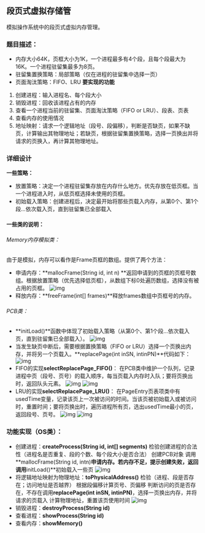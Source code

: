 ## 段页式虚拟存储管

模拟操作系统中的段页式虚拟内存管理。

### 题目描述：
* 内存大小64K，页框大小为1K，一个进程最多有4个段，且每个段最大为16K。一个进程驻留集最多为8页。
* 驻留集置换策略：局部策略（仅在进程的驻留集中选择一页）
* 页面淘汰策略：FIFO、LRU
**要实现的功能**
1. 创建进程：输入进程名、每个段大小
2. 销毁进程：回收该进程占有的内存
3. 查看一个进程当前的驻留集、页面淘汰策略（FIFO or LRU）、段表、页表
4. 查看内存的使用情况
5. 地址映射：请求一个逻辑地址（段号、段偏移），判断是否缺页，如果不缺页，计算输出其物理地址；若缺页，根据驻留集置换策略，选择一页换出并将请求的页换入，再计算其物理地址。

### 详细设计

**一些策略：**
* 放置策略：决定一个进程驻留集存放在内存什么地方。优先存放在低页框。当一个进程进入时，从低页框选择未使用的页框。
* 初始载入策略：创建进程后，决定最开始将那些页载入内存，从第0个、第1个段...依次载入页，直到驻留集已全部载入
#### 一些类的说明：
###### Memory内存模拟类：
  由于是模拟，内存可以看作是Frame页框的数组。提供了两个方法：
* 申请内存：**mallocFrame(String id, int n) **返回申请到的页框的页框号数组。根据放置策略（优先选择低页框），从数组下标0处遍历数组，选择没有被占用的页框。
  ![img](file:///C:\Users\ADMINI~1.凯\AppData\Local\Temp\msohtmlclip1\01\clip_image002.jpg)
* 释放内存：**freeFrame(int[] frames)**释放frames数组中页框号的内存。
###### PCB类：
* **initLoad()**函数中体现了初始载入策略（从第0个、第1个段...依次载入页，直到驻留集已全部载入）。
  ![img](file:///C:\Users\ADMINI~1.凯\AppData\Local\Temp\msohtmlclip1\01\clip_image004.jpg)
* 当发生缺页中断后，需要根据置换策略（FIFO or LRU）选择一个页换出内存，并将另一个页载入。**replacePage(int inSN, intinPN)**代码如下：
  ![img](file:///C:\Users\ADMINI~1.凯\AppData\Local\Temp\msohtmlclip1\01\clip_image006.jpg)
* FIFO的实现**selectReplacePage_FIFO()**：
  在PCB类中维护一个队列，记录进程中页（段号、页号）的载入顺序，每当页载入内存时入队；要将页换出时，返回队头元素。
  ![img](file:///C:\Users\ADMINI~1.凯\AppData\Local\Temp\msohtmlclip1\01\clip_image008.jpg)
  ![img](file:///C:\Users\ADMINI~1.凯\AppData\Local\Temp\msohtmlclip1\01\clip_image010.jpg)
* LRU的实现**selectReplacePage_LRU()**：
  在PageEntry页表项类中有usedTime变量，记录该页上一次被访问的时间。当该页被初始载入或被访问时，重置时间；要将页换出时，遍历进程所有页，选出usedTime最小的页，返回段号、页号。
  ![img](file:///C:\Users\ADMINI~1.凯\AppData\Local\Temp\msohtmlclip1\01\clip_image012.jpg)
  ![img](file:///C:\Users\ADMINI~1.凯\AppData\Local\Temp\msohtmlclip1\01\clip_image014.jpg)

### 功能实现（OS类）：

* 创建进程：**createProcess(String id, int[] segments)**
  检验创建进程的合法性（进程名是否重复、段的个数、每个段大小是否合法）
  创建PCB对象
  调用**mallocFrame(String id, intn)**申请内存。若内存不足，提示创建失败，返回
  调用**initLoad()**初始载入一些页
  ![img](file:///C:\Users\ADMINI~1.凯\AppData\Local\Temp\msohtmlclip1\01\clip_image016.jpg)
* 将逻辑地址映射为物理地址：**toPhysicalAddress()**
  检验（进程、段是否存在；访问地址是否越界）
  根据段偏移计算页号、页偏移
  判断访问的页是否存在，不存在调用**replacePage(int inSN, intinPN)**，选择一页换出内存，并将请求的页载入
  计算物理地址，重置该页使用时间
  ![img](file:///C:\Users\ADMINI~1.凯\AppData\Local\Temp\msohtmlclip1\01\clip_image018.jpg)
* 销毁进程：**destroyProcess(String id)**
* 查看进程：**showProcess(String id)**
* 查看内存：**showMemory()**
